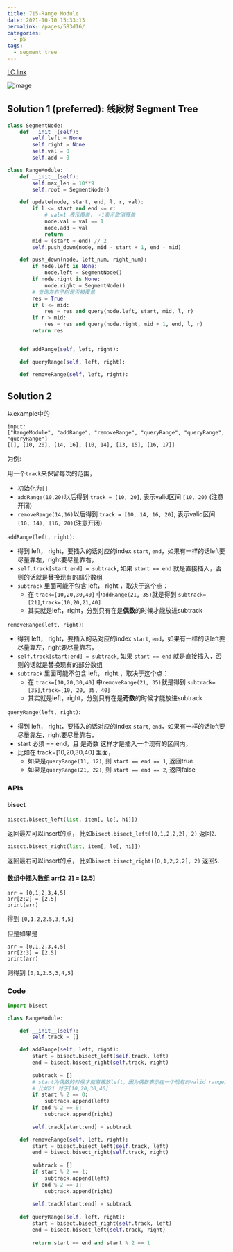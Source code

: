 ```yaml
---
title: 715-Range Module
date: 2021-10-10 15:33:13
permalink: /pages/583d16/
categories:
  - p5
tags:
  - segment tree
---
```

[LC link](https://leetcode.cn/problems/range-module/)

<img alt="image" src="https://user-images.githubusercontent.com/41789327/179932958-a45025a7-1148-4afc-ac8f-7870ebd505bc.png">


## Solution 1 (preferred): 线段树 Segment Tree
```python
class SegmentNode:
	def __init__(self):
		self.left = None
		self.right = None
		self.val = 0
		self.add = 0

class RangeModule:
	def __init__(self):
		self.max_len = 10**9
		self.root = SegmentNode()

	def update(node, start, end, l, r, val):
		if l <= start and end <= r:
			# val=1 表示覆盖， -1表示取消覆盖
			node.val = val == 1
			node.add = val
			return 
		mid = (start + end) // 2
		self.push_down(node, mid - start + 1, end - mid)

	def push_down(node, left_num, right_num):
		if node.left is None:
			node.left = SegmentNode()
		if node.right is None:
			node.right = SegmentNode()
		# 查询左右子树是否被覆盖
		res = True
		if l <= mid:
			res = res and query(node.left, start, mid, l, r)
		if r > mid:
			res = res and query(node.right, mid + 1, end, l, r)
		return res


	def addRange(self, left, right):

	def queryRange(self, left, right):

	def removeRange(self, left, right):
```

## Solution 2
以example中的
```
input:
["RangeModule", "addRange", "removeRange", "queryRange", "queryRange", "queryRange"]
[[], [10, 20], [14, 16], [10, 14], [13, 15], [16, 17]]
```
为例:

用一个`track`来保留每次的范围， 
- 初始化为`[]`
- `addRange(10,20)`以后得到 `track = [10, 20]`, 表示valid区间 `[10, 20)` (注意开闭)
- `removeRange(14,16)`以后得到 `track = [10, 14, 16, 20]`, 表示valid区间 `[10, 14), [16, 20)`(注意开闭)


`addRange(left, right)`: 
- 得到 left， right，要插入的话对应的index `start`, `end`，如果有一样的话left要尽量靠左，right要尽量靠右，
- `self.track[start:end] = subtrack`, 如果 `start == end` 就是直接插入，否则的话就是替换现有的部分数组
- `subtrack` 里面可能不包含 left， right ，取决于这个点：
  - 在 `track=[10,20,30,40]` 中`addRange(21, 35)`就是得到 `subtrack=[21]`,`track=[10,20,21,40]`
  - 其实就是left，right，分别只有在是**偶数**的时候才能放进subtrack


`removeRange(left, right)`: 
- 得到 left， right，要插入的话对应的index `start`, `end`，如果有一样的话left要尽量靠左，right要尽量靠右，
- `self.track[start:end] = subtrack`, 如果 `start == end` 就是直接插入，否则的话就是替换现有的部分数组
- `subtrack` 里面可能不包含 left， right ，取决于这个点：
  - 在 `track=[10,20,30,40]` 中`removeRange(21, 35)`就是得到 `subtrack=[35]`,`track=[10, 20, 35, 40]`
  - 其实就是left，right，分别只有在是**奇数**的时候才能放进subtrack


`queryRange(left, right)`: 
- 得到 left， right，要插入的话对应的index `start`, `end`，如果有一样的话left要尽量靠左，right要尽量靠右，
- start 必须 == end，且 是奇数 这样才是插入一个现有的区间内， 
- 比如在 track=[10,20,30,40] 里面，
  - 如果是`queryRange(11, 12)`, 则 `start == end == 1`, 返回true
  - 如果是`queryRange(21, 22)`, 则 `start == end == 2`, 返回false



### APIs
#### bisect
```python
bisect.bisect_left(list, item[, lo[, hi]])
```
返回最左可以insert的点， 比如`bisect.bisect_left([0,1,2,2,2], 2)` 返回`2`.

```python
bisect.bisect_right(list, item[, lo[, hi]])
```
返回最右可以insert的点， 比如`bisect.bisect_right([0,1,2,2,2], 2)` 返回`5`.

#### 数组中插入数组 arr[2:2] = [2.5]
```
arr = [0,1,2,3,4,5]
arr[2:2] = [2.5]
print(arr)
```
得到 `[0,1,2,2.5,3,4,5]`

但是如果是
```
arr = [0,1,2,3,4,5]
arr[2:3] = [2.5]
print(arr)
```
则得到 `[0,1,2.5,3,4,5]`

### Code
```python
import bisect

class RangeModule:

    def __init__(self):
        self.track = []

    def addRange(self, left, right):
        start = bisect.bisect_left(self.track, left)
        end = bisect.bisect_right(self.track, right)
        
        subtrack = []
        # start为偶数的时候才能直接放left，因为偶数表示在一个现有的valid range之外，
        # 比如21 对于[10,20,30,40]
        if start % 2 == 0:
            subtrack.append(left)
        if end % 2 == 0:
            subtrack.append(right)
			
        self.track[start:end] = subtrack

    def removeRange(self, left, right):
        start = bisect.bisect_left(self.track, left)
        end = bisect.bisect_right(self.track, right)
        
        subtrack = []
        if start % 2 == 1:
            subtrack.append(left)
        if end % 2 == 1:
            subtrack.append(right)
			
        self.track[start:end] = subtrack
		
    def queryRange(self, left, right):
        start = bisect.bisect_right(self.track, left)
        end = bisect.bisect_left(self.track, right)
		
        return start == end and start % 2 == 1
```
